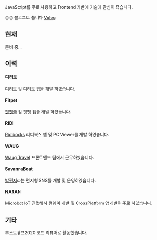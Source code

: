 JavaScript를 주로 사용하고 Frontend 기반에 기술에 관심이 많습니다.

종종 블로그도 씁니다 [Velog](https://velog.io/@eomttt)

## 현재
준비 중...

## 이력
#### 디리토
[디리토](https://www.diritto.co.kr/series/all) 및 디리토 앱을 개발 하였습니다.

#### Fitpet
[핏펫몰](https://v.fitpetmall.com/) 및 핏펫 앱을 개발 하였습니다.

#### RIDI
[Ridibooks](https://ridibooks.com/) 리디북스 앱 및 PC Viewer를 개발 하였습니다.

#### WAUG
[Waug Travel](https://waug.com) 프론트엔드 팀에서 근무하였습니다.

#### SavannaBoat
[밤편지](https://apps.apple.com/kr/app/%EB%B0%A4%ED%8E%B8%EC%A7%80/id1355577547)라는 편지형 SNS를 개발 및 운영하였습니다.

#### NARAN
[Microbot](https://microbot.is/)
IoT 관련해서 펌웨어 개발 및 CrossPlatform 앱개발을 주로 하였습니다.


## 기타
부스트캠프2020 코드 리뷰어로 활동했습니다.
